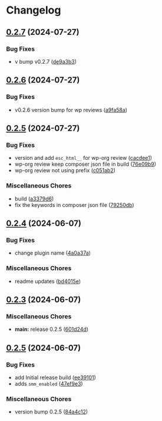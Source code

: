 # Changelog

## [0.2.7](https://github.com/devuri/wp-site-maintenance/compare/0.2.6...0.2.7) (2024-07-27)


### Bug Fixes

* v bump v0.2.7 ([de9a3b3](https://github.com/devuri/wp-site-maintenance/commit/de9a3b36d40f47d847c52550a5fa5b820f8655ac))

## [0.2.6](https://github.com/devuri/wp-site-maintenance/compare/0.2.5...0.2.6) (2024-07-27)


### Bug Fixes

* v0.2.6 version bump for wp reviews ([a9fa58a](https://github.com/devuri/wp-site-maintenance/commit/a9fa58ae65438b86eb8f458148f9230b6145a7dd))

## [0.2.5](https://github.com/devuri/wp-site-maintenance/compare/0.2.4...0.2.5) (2024-07-27)


### Bug Fixes

* version and add `esc_html__` for wp-org review ([cacdee1](https://github.com/devuri/wp-site-maintenance/commit/cacdee15231262ff4b937706f004f5d1d8df3a14))
* wp-org review keep composer json file in build ([76e09b9](https://github.com/devuri/wp-site-maintenance/commit/76e09b98e52eefee9d3358efab115c4c50372f83))
* wp-org review not using prefix ([c051ab2](https://github.com/devuri/wp-site-maintenance/commit/c051ab272e7a729784d0f2edbc3760ea3bdb7fd9))


### Miscellaneous Chores

* build ([a3379d6](https://github.com/devuri/wp-site-maintenance/commit/a3379d61dba8db51b7595de274d5cf2c382a8cdc))
* fix the keywords in composer json file ([79250db](https://github.com/devuri/wp-site-maintenance/commit/79250db174f42cdd516a7f4b32c8efb1c6eace39))

## [0.2.4](https://github.com/devuri/wp-site-maintenance/compare/0.2.3...0.2.4) (2024-06-07)


### Bug Fixes

* change plugin name ([4a0a37a](https://github.com/devuri/wp-site-maintenance/commit/4a0a37a772987a0d930e09dc88892c8a52862395))


### Miscellaneous Chores

* readme updates ([bd4015e](https://github.com/devuri/wp-site-maintenance/commit/bd4015e0f2c9def140e7055fd28ab34332cbe86f))

## [0.2.3](https://github.com/devuri/wp-site-maintenance/compare/0.2.5...0.2.3) (2024-06-07)


### Miscellaneous Chores

* **main:** release 0.2.5 ([601d24d](https://github.com/devuri/wp-site-maintenance/commit/601d24dbe0f1e09110250dd76d837c0bbc9cc388))

## [0.2.5](https://github.com/devuri/wp-site-maintenance/compare/v0.2.1...0.2.5) (2024-06-07)


### Bug Fixes

* add Initial release build ([ee39101](https://github.com/devuri/wp-site-maintenance/commit/ee3910145fb69b507baeda8dfa75e5dc072c3af8))
* adds `smm_enabled` ([47ef9e3](https://github.com/devuri/wp-site-maintenance/commit/47ef9e3e0106f2b989ba856d2b5326a29c6ec184))


### Miscellaneous Chores

* version bump 0.2.5 ([84a4c12](https://github.com/devuri/wp-site-maintenance/commit/84a4c127d1b99e65f39a740f6171f1bb75cfc69b))
